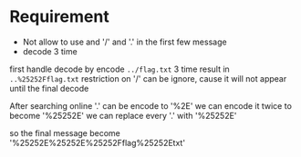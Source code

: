 # Requirement
- Not allow to use and '/' and '.' in the first few message
- decode 3 time

first handle decode by encode `../flag.txt` 3 time
result in `..%25252Fflag.txt`
restriction on '/' can be ignore, cause it will not appear until the final decode

After searching online '.' can be encode to '%2E'
we can encode it twice to become '%25252E'
we can replace every '.' with '%25252E'

so the final message become '%25252E%25252E%25252Fflag%25252Etxt'

